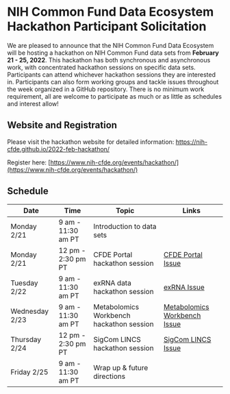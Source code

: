 # NIH Common Fund Data Ecosystem Hackathon Participant Solicitation

We are pleased to announce that the NIH Common Fund Data Ecosystem will be hosting a hackathon on NIH Common Fund data sets from **February 21 - 25, 2022**. This hackathon has both synchronous and asynchronous work, with concentrated hackathon sessions on specific data sets. Participants can attend whichever hackathon sessions they are interested in. Participants can also form working groups and tackle issues throughout the week organized in a GitHub repository. There is no minimum work requirement, all are welcome to participate as much or as little as schedules and interest allow!

## Website and Registration

Please visit the hackathon website for detailed information: https://nih-cfde.github.io/2022-feb-hackathon/

Register here: [https://www.nih-cfde.org/events/hackathon/](https://www.nih-cfde.org/events/hackathon/)

## Schedule

| Date | Time | Topic | Links | 
| --- | --- | --- | --- |
| Monday 2/21 |  9 am - 11:30 am PT | Introduction to data sets | |
| Monday 2/21 |  12 pm - 2:30 pm PT | CFDE Portal hackathon session | [CFDE Portal Issue](https://github.com/nih-cfde/2022-feb-hackathon/issues/8) |
| Tuesday 2/22 | 9 am - 11:30 am PT | exRNA data hackathon session | [exRNA Issue](https://github.com/nih-cfde/2022-feb-hackathon/issues/2) |
| Wednesday 2/23 | 9 am - 11:30 am PT | Metabolomics Workbench hackathon session | [Metabolomics Workbench Issue](https://github.com/nih-cfde/2022-feb-hackathon/issues/3) |
| Thursday 2/24 | 12 pm - 2:30 pm PT | SigCom LINCS hackathon session | [SigCom LINCS Issue](https://github.com/nih-cfde/2022-feb-hackathon/issues/4) |
| Friday 2/25 | 9 am - 11:30 am PT | Wrap up & future directions | |
